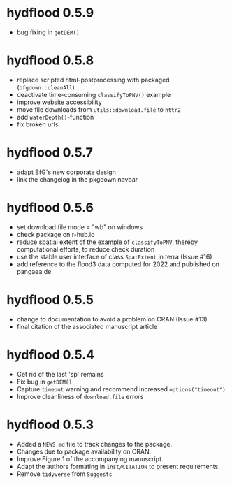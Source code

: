 # hydflood 0.5.9

* bug fixing in `getDEM()`

# hydflood 0.5.8

* replace scripted html-postprocessing with packaged (`bfgdown::cleanAll`)
* deactivate time-consuming `classifyToPNV()` example
* improve website accessibility
* move file downloads from `utils::download.file` to `httr2`
* add `waterDepth()`-function
* fix broken urls

# hydflood 0.5.7

* adapt BfG's new corporate design
* link the changelog in the pkgdown navbar

# hydflood 0.5.6

* set download.file mode = "wb" on windows
* check package on r-hub.io
* reduce spatial extent of the example of `classifyToPNV`, thereby computational efforts, to reduce check duration
* use the stable user interface of class `SpatExtent` in terra (Issue #16)
* add reference to the flood3 data computed for 2022 and published on pangaea.de

# hydflood 0.5.5

* change to documentation to avoid a problem on CRAN (Issue #13)
* final citation of the associated manuscript article

# hydflood 0.5.4

* Get rid of the last 'sp' remains
* Fix bug in `getDEM()`
* Capture `timeout` warning and recommend increased `options("timeout")`
* Improve cleanliness of `download.file` errors

# hydflood 0.5.3

* Added a `NEWS.md` file to track changes to the package.
* Changes due to package availability on CRAN.
* Improve Figure 1 of the accompanying manuscript.
* Adapt the authors formating in `inst/CITATION` to present requirements.
* Remove `tidyverse` from `Suggests`
